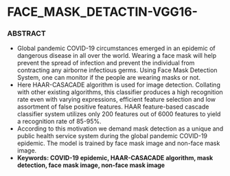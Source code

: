 # FACE_MASK_DETACTIN-VGG16-
### ABSTRACT
* Global pandemic COVID-19 circumstances emerged in an epidemic of dangerous
disease in all over the world. Wearing a face mask will help prevent the spread of
infection and prevent the individual from contracting any airborne infectious germs.
Using Face Mask Detection System, one can monitor if the people are wearing masks
or not.
* Here HAAR-CASACADE algorithm is used for image detection. Collating with other
existing algorithms, this classifier produces a high recognition rate even with varying
expressions, efficient feature selection and low assortment of false positive features.
HAAR feature-based cascade classifier system utilizes only 200 features out of 6000
features to yield a recognition rate of 85-95%.
* According to this motivation we demand mask detection as a unique and public health
service system during the global pandemic COVID-19 epidemic. The model is trained
by face mask image and non-face mask image.
* <b>Keywords<b>: COVID-19 epidemic, HAAR-CASACADE algorithm, mask detection,
face mask image, non-face mask image
